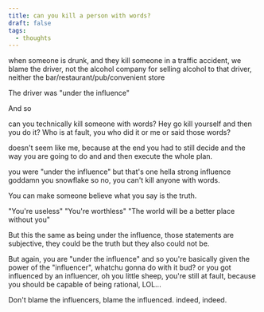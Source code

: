 ```yaml
---
title: can you kill a person with words?
draft: false
tags:
  - thoughts
---
```

when someone is drunk, and they kill someone in a traffic accident, we blame the driver, not the alcohol company for selling alcohol to that driver, neither the bar/restaurant/pub/convenient store

The driver was "under the influence"

And so 

can you technically kill someone with words? Hey go kill yourself and then you do it?
Who is at fault, you who did it or me or said those words?

doesn't seem like me, because at the end you had to still decide and the way you are going to do and and then execute the whole plan.

you were "under the influence" but that's one hella strong influence goddamn you snowflake
so no, you can't kill anyone with words.

You can make someone believe what you say is the truth.

"You're useless"
"You're worthless"
"The world will be a better place without you"

But this the same as being under the influence, those statements are subjective, they could be the truth but they also could not be.

But again, you are "under the influence" and so you're basically given the power of the "influencer", whatchu gonna do with it bud?
or you got influenced by an influencer, oh you little sheep, you're still at fault, because you should be capable of being rational, LOL...

Don't blame the influencers, blame the influenced. indeed, indeed.